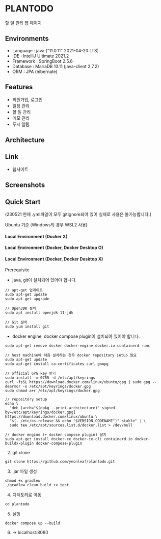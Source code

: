 # PLANTODO
할 일 관리 웹 페이지

## Environments
- Language : java ("11.0.11" 2021-04-20 LTS)
- IDE : IntelliJ Ultimate 2021.2
- Framework : SpringBoot 2.5.6
- Database : MariaDB 10.11 (java-client 2.7.2)
- ORM : JPA (hibernate)

## Features
- 회원가입, 로그인
- 일정 관리
- 할 일 관리
- 메모 관리
- 푸시 알림

## Architecture

## Link
- 웹사이트

## Screenshots

## Quick Start
(230521 현재 .yml파일이 모두 gitignore되어 있어 실제로 사용은 불가능합니다.)

Ubuntu 기준 (Windows의 경우 WSL2 사용)

#### Local Environment (Docker X)
#### Local Environment (Docker, Docker Desktop O)
#### Local Environment (Docker, Docker Desktop X)
Prerequisite
- java, git이 설치되어 있어야 합니다.
```
// apt-get 업데이트
sudo apt-get update
sudo apt-get upgrade

// OpenJDK 설치
sudo apt install openjdk-11-jdk

// Git 설치
sudo yum install git
```

- docker engine, docker compose plugin이 설치되어 있어야 합니다.
```
sudo apt-get remove docker docker-engine docker.io containerd runc

// host machine에 처음 설치하는 경우 docker repository setup 필요
sudo apt-get update
sudo apt-get install ca-certificates curl gnupg

// official GPG key 받기
sudo install -m 0755 -d /etc/apt/keyrings
curl -fsSL https://download.docker.com/linux/ubuntu/gpg | sudo gpg --dearmor -o /etc/apt/keyrings/docker.gpg
sudo chmod a+r /etc/apt/keyrings/docker.gpg

// repository setup
echo \
  "deb [arch="$(dpkg --print-architecture)" signed-by=/etc/apt/keyrings/docker.gpg] https://download.docker.com/linux/ubuntu \
  "$(. /etc/os-release && echo "$VERSION_CODENAME")" stable" | \
  sudo tee /etc/apt/sources.list.d/docker.list > /dev/null

// docker engine (+ docker compose plugin) 설치
sudo apt-get install docker-ce docker-ce-cli containerd.io docker-buildx-plugin docker-compose-plugin
```

2. git clone
```
git clone https://github.com/yeonleaf/plantodo.git
```

3. .jar 파일 생성
```
chmod +x gradlew
./gradlew clean build +x test
```

4. 디렉토리로 이동
```
cd plantodo
```

5. 실행
```
docker compose up --build
```

6. -> localhost:8080



